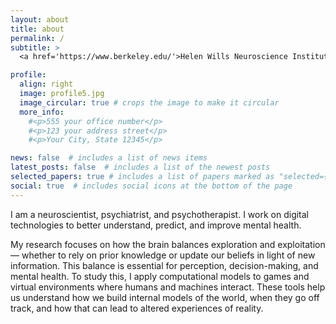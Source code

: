 ```yaml
---
layout: about
title: about
permalink: /
subtitle: >
  <a href='https://www.berkeley.edu/'>Helen Wills Neuroscience Institute, University of California, Berkeley</a>

profile:
  align: right
  image: profile5.jpg
  image_circular: true # crops the image to make it circular
  more_info: 
    #<p>555 your office number</p>
    #<p>123 your address street</p>
    #<p>Your City, State 12345</p>

news: false  # includes a list of news items
latest_posts: false  # includes a list of the newest posts
selected_papers: true # includes a list of papers marked as "selected={true}"
social: true  # includes social icons at the bottom of the page
---
```


I am a neuroscientist, psychiatrist, and psychotherapist. I work on digital technologies to better understand, predict, and improve mental health.

My research focuses on how the brain balances exploration and exploitation — whether to rely on prior knowledge or update our beliefs in light of new information. This balance is essential for perception, decision-making, and mental health. To study this, I apply computational models to games and virtual environments where humans and machines interact. These tools help us understand how we build internal models of the world, when they go off track, and how that can lead to altered experiences of reality.

  <!-- <a href='https://www.berkeley.edu/'>Helen Wills Neuroscience Institute, University of California, Berkeley</a><br>
  <a href='https://www.berkeley.edu/'>Helen Wills Neuroscience Institute</a> -->